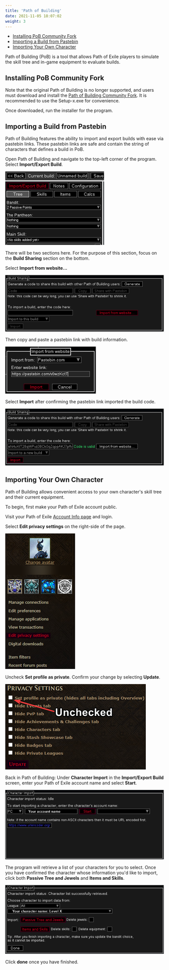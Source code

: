 ```yaml
---
title: 'Path of Building'
date: 2021-11-05 18:07:02
weight: 3
---
```


- [Installing PoB Community Fork](#installing-pob-community-fork)
- [Importing a Build from Pastebin](#importing-a-build-from-pastebin)
- [Importing Your Own Character](#importing-your-own-character)

Path of Building (PoB) is a tool that allows Path of Exile players to simulate the skill tree and in-game equipment to evaluate builds.

<!--more-->

## Installing PoB Community Fork

Note that the original Path of Building is no longer supported, and users must download and install the [Path of Building Community Fork](https://github.com/PathOfBuildingCommunity/PathOfBuilding/releases). It is recommended to use the Setup-x.exe for convenience.

Once downloaded, run the installer for the program.

## Importing a Build from Pastebin

Path of Building features the ability to import and export builds with ease via pastebin links. These pastebin links are safe and contain the string of characters that defines a build in PoB.

Open Path of Building and navigate to the top-left corner of the program. Select **Import/Export Build**.

![](2021-12-02-01-33-08.png)

There will be two sections here. For the purpose of this section, focus on the **Build Sharing** section on the bottom.

Select **Import from website...**

![](2021-12-02-01-15-03.png)

Then copy and paste a pastebin link with build information.

![](2021-12-02-01-15-17.png)

Select **Import** after confirming the pastebin link imported the build code.

![](2021-12-02-01-15-26.png)

## Importing Your Own Character

Path of Building allows convenient access to your own character's skill tree and their current equipment.

To begin, first make your Path of Exile account public.

Visit your Path of Exile [Account Info page](https://www.pathofexile.com/my-account) and login.

Select **Edit privacy settings** on the right-side of the page.

![](2021-12-02-01-19-16.png)

Uncheck **Set profile as private**. Confirm your change by selecting **Update**.

![](2021-12-02-01-22-31.png)

Back in Path of Building:
Under **Character Import** in the **Import/Export Build** screen, enter your Path of Exile account name and select **Start**.

![](2021-12-02-01-29-35.png)

The program will retrieve a list of your characters for you to select.
Once you have confirmed the character whose information you'd like to import, click both **Passive Tree and Jewels** and **Items and Skills**.

![](2021-12-02-01-29-54.png)

Click **done** once you have finished.
